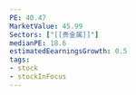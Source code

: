 ```yaml
---
PE: 40.47
MarketValue: 45.99
Sectors: ["[[贵金属]]"]
medianPE: 18.6
estimatedEearningsGrowth: 0.5
tags:
- stock
- stockInFocus 
---
```



